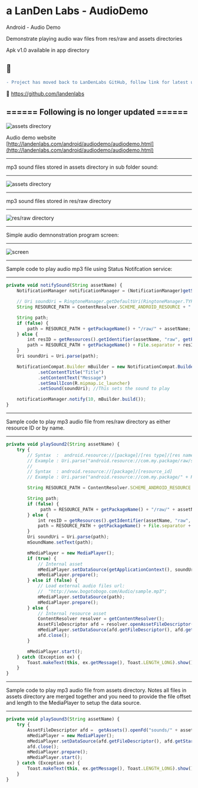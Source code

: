 # a LanDen Labs - AudioDemo
Android - Audio Demo

Demonstrate playing audio wav files from res/raw and assets directories

Apk v1.0 available in app directory 


## &#x1F534;
```diff
- Project has moved back to LanDenLabs GitHub, follow link for latest updates.
``` 
&#x1F534; https://github.com/landenlabs

## ====== Following is no longer updated ======



![assets directory](https://raw.github.com/landenlabs2/all_AudioDemo/master/screenshots/audiodemo.png)


Audio demo website
[http://landenlabs.com/android/audiodemo/audiodemo.html](http://landenlabs.com/android/audiodemo/audiodemo.html)

***
mp3 sound files stored in assets directory in sub folder sound:
***
![assets directory](http://landenlabs.com/android/audiodemo/dir-assets.png)

***
mp3 sound files stored in res/raw directory
***
![res/raw directory](http://landenlabs.com/android/audiodemo/dir-res-raw.png)

***
Simple audio demnonstration program screen:
***
![screen](http://landenlabs.com/android/audiodemo/audiodemo.jpg)

***
Sample code to play audio mp3 file using Status Notifcation service:
***
```javascript
private void notifySound(String assetName) {
    NotificationManager notificationManager = (NotificationManager)getSystemService(Context.NOTIFICATION_SERVICE);

    // Uri soundUri = RingtoneManager.getDefaultUri(RingtoneManager.TYPE_NOTIFICATION);
    String RESOURCE_PATH = ContentResolver.SCHEME_ANDROID_RESOURCE + "://";

    String path;
    if (false) {
        path = RESOURCE_PATH + getPackageName() + "/raw/" + assetName;
    } else {
        int resID = getResources().getIdentifier(assetName, "raw", getPackageName());
        path = RESOURCE_PATH + getPackageName() + File.separator + resID;
    }
    Uri soundUri = Uri.parse(path);

    NotificationCompat.Builder mBuilder = new NotificationCompat.Builder(getApplicationContext())
            .setContentTitle("Title")
            .setContentText("Message")
            .setSmallIcon(R.mipmap.ic_launcher)
            .setSound(soundUri); //This sets the sound to play

    notificationManager.notify(10, mBuilder.build());
}
```

***
Sample code to play mp3 audio file from res/raw directory as either resource ID or by name.
***
```javascript
private void playSound2(String assetName) {
    try {
        // Syntax  :  android.resource://[package]/[res type]/[res name]
        // Example : Uri.parse("android.resource://com.my.package/raw/sound1");
        //
        // Syntax  : android.resource://[package]/[resource_id]
        // Example : Uri.parse("android.resource://com.my.package/" + R.raw.sound1);

        String RESOURCE_PATH = ContentResolver.SCHEME_ANDROID_RESOURCE + "://";

        String path;
        if (false) {
             path = RESOURCE_PATH + getPackageName() + "/raw/" + assetName;
        } else {
            int resID = getResources().getIdentifier(assetName, "raw", getPackageName());
            path = RESOURCE_PATH + getPackageName() + File.separator + resID;
        }
        Uri soundUri = Uri.parse(path);
        mSoundName.setText(path);

        mMediaPlayer = new MediaPlayer();
        if (true) {
            // Internal asset
            mMediaPlayer.setDataSource(getApplicationContext(), soundUri);
            mMediaPlayer.prepare();
        } else if (false) {
            // Load external audio files url:
            //  "http://www.bogotobogo.com/Audio/sample.mp3";
            mMediaPlayer.setDataSource(path);
            mMediaPlayer.prepare();
        } else {
            // Internal resource asset
            ContentResolver resolver = getContentResolver();
            AssetFileDescriptor afd = resolver.openAssetFileDescriptor(soundUri, "r");
            mMediaPlayer.setDataSource(afd.getFileDescriptor(), afd.getStartOffset(), afd.getLength());
            afd.close();
        }

        mMediaPlayer.start();
    } catch (Exception ex) {
        Toast.makeText(this, ex.getMessage(), Toast.LENGTH_LONG).show();
    }
}
```

***
Sample code to play mp3 audio file from assets directory. 
Notes all files in assets directory are merged together and you need to provide the file offset and length to the MediaPlayer to setup the data source. 
***
```javascript
private void playSound3(String assetName) {
    try {
        AssetFileDescriptor afd =  getAssets().openFd("sounds/" + assetName + ".mp3");
        mMediaPlayer = new MediaPlayer();
        mMediaPlayer.setDataSource(afd.getFileDescriptor(), afd.getStartOffset(), afd.getLength());
        afd.close();
        mMediaPlayer.prepare();
        mMediaPlayer.start();
    } catch (Exception ex) {
        Toast.makeText(this, ex.getMessage(), Toast.LENGTH_LONG).show();
    }
}
```

